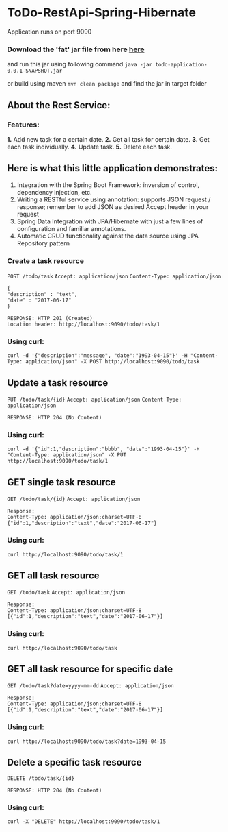 # ToDo-RestApi-Spring-Hibernate
Application runs on port 9090

### Download the 'fat' jar file from here [here](https://github.com/VishalTheAries/ToDo-RestApi-Spring-Hibernate/blob/master/target/todo-application-0.0.1-SNAPSHOT.jar)

and run this jar using following command
	`java -jar todo-application-0.0.1-SNAPSHOT.jar`

or build using maven
	`mvn clean package` and find the jar in target folder

## About the Rest Service:

### Features:

**1.** Add new task for a certain date.
**2.** Get all task for certain date.
**3.** Get each task individually.
**4.** Update task.
**5.** Delete each task.

## Here is what this little application demonstrates:

1. Integration with the Spring Boot Framework: inversion of control, dependency injection, etc.
2. Writing a RESTful service using annotation: supports JSON request / response; remember to add JSON as desired Accept header in your request
3. Spring Data Integration with JPA/Hibernate with just a few lines of configuration and familiar annotations.
4. Automatic CRUD functionality against the data source using JPA Repository pattern

### Create a task resource
`POST /todo/task`
`Accept: application/json`
`Content-Type: application/json`
```
{
"description" : "text",
"date" : "2017-06-17"
}

RESPONSE: HTTP 201 (Created)
Location header: http://localhost:9090/todo/task/1
```
### Using curl:
    curl -d '{"description":"message", "date":"1993-04-15"}' -H "Content-Type: application/json" -X POST http://localhost:9090/todo/task

## Update a task resource

`PUT /todo/task/{id}`
`Accept: application/json`
`Content-Type: application/json`
```
RESPONSE: HTTP 204 (No Content)
```
### Using curl:
    curl -d '{"id":1,"description":"bbbb", "date":"1993-04-15"}' -H "Content-Type: application/json" -X PUT http://localhost:9090/todo/task/1

## GET single task resource
`GET /todo/task/{id}`
`Accept: application/json`

```
Response:
Content-Type: application/json;charset=UTF-8
{"id":1,"description":"text","date":"2017-06-17"}
```
### Using curl:
	curl http://localhost:9090/todo/task/1
	
## GET all task resource
`GET /todo/task`
`Accept: application/json`
```
Response:
Content-Type: application/json;charset=UTF-8
[{"id":1,"description":"text","date":"2017-06-17"}]
```
### Using curl:
	curl http://localhost:9090/todo/task
	
## GET all task resource for specific date
`GET /todo/task?date=yyyy-mm-dd`
`Accept: application/json`

```
Response:
Content-Type: application/json;charset=UTF-8
[{"id":1,"description":"text","date":"2017-06-17"}]
```
### Using curl:
	curl http://localhost:9090/todo/task?date=1993-04-15

## Delete a specific task resource
`DELETE /todo/task/{id}`
```
RESPONSE: HTTP 204 (No Content)
```
### Using curl:
	curl -X "DELETE" http://localhost:9090/todo/task/1
	
